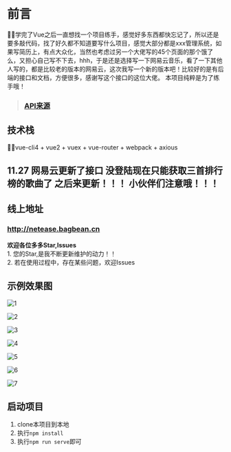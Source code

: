 # 前言
🚀🚀学完了Vue之后一直想找一个项目练手，感觉好多东西都快忘记了，所以还是要多敲代码，找了好久都不知道要写什么项目，感觉大部分都是xxx管理系统，如果写简历上，有点大众化，当然也考虑过另一个大佬写的45个页面的那个饿了么，又担心自己写不下去，hhh，于是还是选择写一下网易云音乐，看了一下其他人写的，都是比较老的版本的网易云，这次我写一个新的版本吧！比较好的是有后端的接口和文档，方便很多，感谢写这个接口的这位大佬。
本项目纯粹是为了练手哦！
> ### [API来源](https://binaryify.github.io/NeteaseCloudMusicApi/#/)

## 技术栈
🚀🚀vue-cli4 + vue2 + vuex + vue-router + webpack + axious

## 11.27 网易云更新了接口 没登陆现在只能获取三首排行榜的歌曲了 之后来更新！！！ 小伙伴们注意哦！！！

## 线上地址
### http://netease.bagbean.cn

<b>欢迎各位多多Star,Issues</b><br>
    1. 您的Star,是我不断更新维护的动力！！<br>
        2. 若在使用过程中，存在某些问题，欢迎Issues<br>

## 示例效果图

![1](https://github.com/hqchqc/CloudMusic/blob/master/image/1.png)

![2](https://github.com/hqchqc/CloudMusic/blob/master/image/2.png)

![3](https://github.com/hqchqc/CloudMusic/blob/master/image/3.png)

![4](https://github.com/hqchqc/CloudMusic/blob/master/image/4.png)

![5](https://github.com/hqchqc/CloudMusic/blob/master/image/5.png)

![6](https://github.com/hqchqc/CloudMusic/blob/master/image/6.png)

![7](https://github.com/hqchqc/CloudMusic/blob/master/image/7.png)

## 启动项目
1. clone本项目到本地
2. 执行``npm install``
3. 执行``npm run serve``即可


